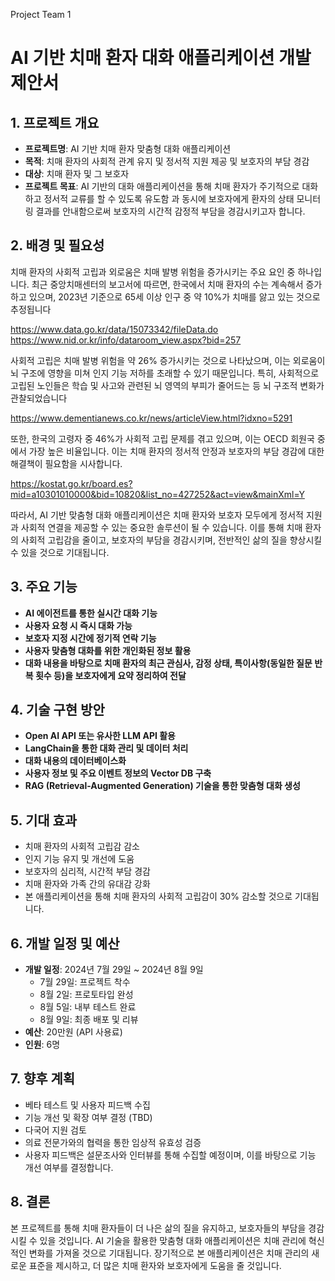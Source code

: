 Project Team 1
# AI 기반 치매 환자 대화 애플리케이션 개발 제안서

## 1. 프로젝트 개요

- **프로젝트명**: AI 기반 치매 환자 맞춤형 대화 애플리케이션
- **목적**: 치매 환자의 사회적 관계 유지 및 정서적 지원 제공 및 보호자의 부담 경감
- **대상**: 치매 환자 및 그 보호자
- **프로젝트 목표**: AI 기반의 대화 애플리케이션을 통해 치매 환자가 주기적으로 대화하고 정서적 교류를 할 수 있도록 유도함 과 동시에 보호자에게 환자의 상태 모니터링 결과를 안내함으로써 보호자의 시간적 감정적 부담을 경감시키고자 합니다.

## 2. 배경 및 필요성

치매 환자의 사회적 고립과 외로움은 치매 발병 위험을 증가시키는 주요 요인 중 하나입니다. 최근 중앙치매센터의 보고서에 따르면, 한국에서 치매 환자의 수는 계속해서 증가하고 있으며, 2023년 기준으로 65세 이상 인구 중 약 10%가 치매를 앓고 있는 것으로 추정됩니다

https://www.data.go.kr/data/15073342/fileData.do
https://www.nid.or.kr/info/dataroom_view.aspx?bid=257

사회적 고립은 치매 발병 위험을 약 26% 증가시키는 것으로 나타났으며, 이는 외로움이 뇌 구조에 영향을 미쳐 인지 기능 저하를 초래할 수 있기 때문입니다. 특히, 사회적으로 고립된 노인들은 학습 및 사고와 관련된 뇌 영역의 부피가 줄어드는 등 뇌 구조적 변화가 관찰되었습니다

https://www.dementianews.co.kr/news/articleView.html?idxno=5291

또한, 한국의 고령자 중 46%가 사회적 고립 문제를 겪고 있으며, 이는 OECD 회원국 중에서 가장 높은 비율입니다. 이는 치매 환자의 정서적 안정과 보호자의 부담 경감에 대한 해결책이 필요함을 시사합니다.

https://kostat.go.kr/board.es?mid=a10301010000&bid=10820&list_no=427252&act=view&mainXml=Y

따라서, AI 기반 맞춤형 대화 애플리케이션은 치매 환자와 보호자 모두에게 정서적 지원과 사회적 연결을 제공할 수 있는 중요한 솔루션이 될 수 있습니다. 이를 통해 치매 환자의 사회적 고립감을 줄이고, 보호자의 부담을 경감시키며, 전반적인 삶의 질을 향상시킬 수 있을 것으로 기대됩니다.

## 3. 주요 기능

- **AI 에이전트를 통한 실시간 대화 기능**
- **사용자 요청 시 즉시 대화 가능**
- **보호자 지정 시간에 정기적 연락 기능**
- **사용자 맞춤형 대화를 위한 개인화된 정보 활용**
- **대화 내용을 바탕으로 치매 환자의 최근 관심사, 감정 상태, 특이사항(동일한 질문 반복 횟수 등)을 보호자에게 요약 정리하여 전달**

## 4. 기술 구현 방안

- **Open AI API 또는 유사한 LLM API 활용**
- **LangChain을 통한 대화 관리 및 데이터 처리**
- **대화 내용의 데이터베이스화**
- **사용자 정보 및 주요 이벤트 정보의 Vector DB 구축**
- **RAG (Retrieval-Augmented Generation) 기술을 통한 맞춤형 대화 생성**

## 5. 기대 효과

- 치매 환자의 사회적 고립감 감소
- 인지 기능 유지 및 개선에 도움
- 보호자의 심리적, 시간적 부담 경감
- 치매 환자와 가족 간의 유대감 강화
- 본 애플리케이션을 통해 치매 환자의 사회적 고립감이 30% 감소할 것으로 기대됩니다.

## 6. 개발 일정 및 예산

- **개발 일정**: 2024년 7월 29일 ~ 2024년 8월 9일
    - 7월 29일: 프로젝트 착수
    - 8월 2일: 프로토타입 완성
    - 8월 5일: 내부 테스트 완료
    - 8월 9일: 최종 배포 및 리뷰
- **예산**: 20만원 (API 사용료)
- **인원**: 6명

## 7. 향후 계획

- 베타 테스트 및 사용자 피드백 수집
- 기능 개선 및 확장 여부 결정 (TBD)
- 다국어 지원 검토
- 의료 전문가와의 협력을 통한 임상적 유효성 검증
- 사용자 피드백은 설문조사와 인터뷰를 통해 수집할 예정이며, 이를 바탕으로 기능 개선 여부를 결정합니다.

## 8. 결론

본 프로젝트를 통해 치매 환자들이 더 나은 삶의 질을 유지하고, 보호자들의 부담을 경감시킬 수 있을 것입니다. AI 기술을 활용한 맞춤형 대화 애플리케이션은 치매 관리에 혁신적인 변화를 가져올 것으로 기대됩니다. 장기적으로 본 애플리케이션은 치매 관리의 새로운 표준을 제시하고, 더 많은 치매 환자와 보호자에게 도움을 줄 것입니다.

